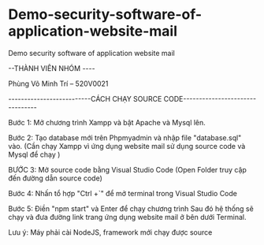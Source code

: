 # Demo-security-software-of-application-website-mail
Demo security software of application website mail


--THÀNH VIÊN NHÓM ----

Phùng Võ Minh Trí – 520V0021



--------------------------CÁCH CHẠY SOURCE CODE--------------------------------

Bước 1: Mở chương trình Xampp và bật Apache và Mysql lên.

Bước 2: Tạo database mới trên Phpmyadmin và nhập file "database.sql" vào.
(Cần chạy Xampp vì ứng dụng website mail sử dụng source code và Mysql để chạy ) 

BƯỚC 3: Mở source code bằng Visual Studio Code (Open Folder truy cập đến đường dẫn source code) 

Bước 4: Nhấn tổ hợp "Ctrl +`" để mở terminal trong Visual Studio Code

Bước 5: Điền "npm start" và Enter để chạy chương trình
Sau đó hệ thống sẽ chạy và đưa đường link trang ứng dụng website mail ở bên dưới Terminal.

Lưu ý: Máy phải cài NodeJS, framework mới chạy được source


